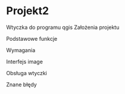 # Projekt2
Wtyczka do programu qgis
Założenia projektu


Podstawowe funkcje

Wymagania


Interfejs
image


Obsługa wtyczki


Znane błędy
